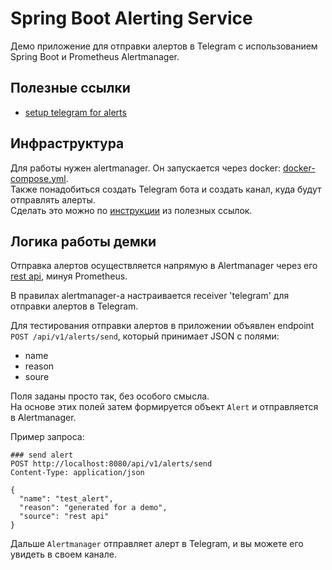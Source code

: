 # Spring Boot Alerting Service

Демо приложение для отправки алертов в Telegram с использованием Spring Boot и Prometheus Alertmanager.

## Полезные ссылки
- [setup telegram for alerts](https://www.stranatesta.eu/tech/how-to-configure-prometheus-alertmanager-to-send-alerts-to-telegram/)

## Инфраструктура
Для работы нужен alertmanager. Он запускается через docker: [docker-compose.yml](./docker/docker-compose.yml).  
Также понадобиться создать Telegram бота и создать канал, куда будут отправлять алерты.  
Сделать это можно по [инструкции](https://www.stranatesta.eu/tech/how-to-configure-prometheus-alertmanager-to-send-alerts-to-telegram/) из полезных ссылок.

## Логика работы демки

Отправка алертов осуществляется напрямую в Alertmanager через его [rest api](https://github.com/prometheus/alertmanager/blob/main/api/v2/openapi.yaml), минуя Prometheus.

В правилах alertmanager-а настраивается receiver 'telegram' для отправки алертов в Telegram.  

Для тестирования отправки алертов в приложении объявлен endpoint `POST /api/v1/alerts/send`, который принимает JSON c полями:
- name
- reason
- soure

Поля заданы просто так, без особого смысла.  
На основе этих полей затем формируется объект `Alert` и отправляется в Alertmanager.  

Пример запроса:
```http request
### send alert
POST http://localhost:8080/api/v1/alerts/send
Content-Type: application/json

{
  "name": "test_alert",
  "reason": "generated for a demo",
  "source": "rest api"
}
```

Дальше `Alertmanager` отправляет алерт в Telegram, и вы можете его увидеть в своем канале.